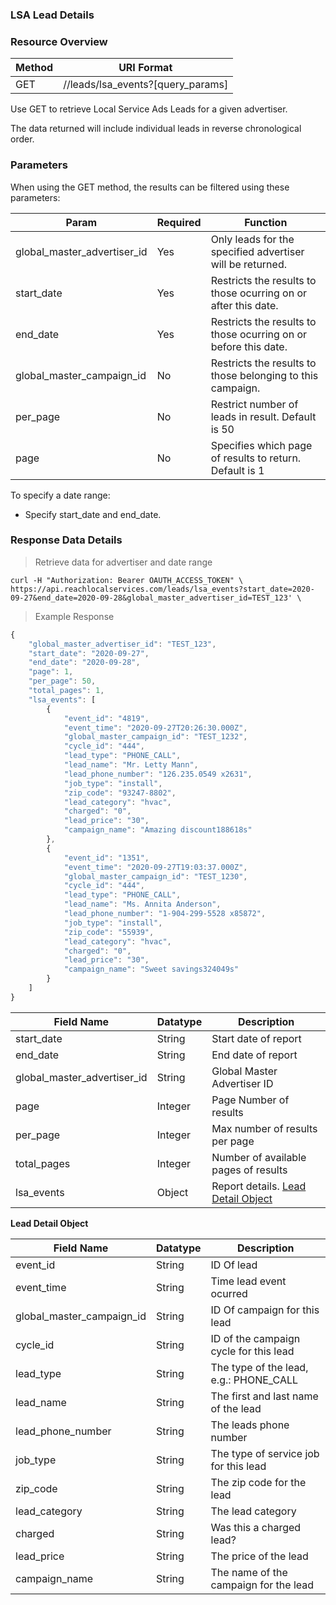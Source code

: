 ### **LSA Lead Details**
<a name="lsa_leads"></a>

### Resource Overview&nbsp;

| Method | URI Format |
|---|---|
| GET | //leads/lsa_events?[query_params] |

Use GET to retrieve Local Service Ads Leads for a given advertiser.

The data returned will include individual leads in reverse chronological order.

### Parameters&nbsp;

When using the GET method, the results can be filtered using these parameters:

| Param | Required | Function |
|---|---|---|
|global_master_advertiser_id| Yes | Only leads for the specified advertiser will be returned.|
|start_date| Yes | Restricts the results to those ocurring on or after this date.|
|end_date| Yes | Restricts the results to those ocurring on or before this date.|
|global_master_campaign_id| No | Restricts the results to those belonging to this campaign.|
|per_page| No |Restrict number of leads in result.  Default is 50|
|page| No |Specifies which page of results to return.  Default is 1|

To specify a date range:

   - Specify start_date and end_date.

### Response Data Details&nbsp;

> Retrieve data for advertiser and date range

```
curl -H "Authorization: Bearer OAUTH_ACCESS_TOKEN" \
https://api.reachlocalservices.com/leads/lsa_events?start_date=2020-09-27&end_date=2020-09-28&global_master_advertiser_id=TEST_123' \

```

> Example Response

```javascript
{
    "global_master_advertiser_id": "TEST_123",
    "start_date": "2020-09-27",
    "end_date": "2020-09-28",
    "page": 1,
    "per_page": 50,
    "total_pages": 1,
    "lsa_events": [
        {
            "event_id": "4819",
            "event_time": "2020-09-27T20:26:30.000Z",
            "global_master_campaign_id": "TEST_1232",
            "cycle_id": "444",
            "lead_type": "PHONE_CALL",
            "lead_name": "Mr. Letty Mann",
            "lead_phone_number": "126.235.0549 x2631",
            "job_type": "install",
            "zip_code": "93247-8802",
            "lead_category": "hvac",
            "charged": "0",
            "lead_price": "30",
            "campaign_name": "Amazing discount188618s"
        },
        {
            "event_id": "1351",
            "event_time": "2020-09-27T19:03:37.000Z",
            "global_master_campaign_id": "TEST_1230",
            "cycle_id": "444",
            "lead_type": "PHONE_CALL",
            "lead_name": "Ms. Annita Anderson",
            "lead_phone_number": "1-904-299-5528 x85872",
            "job_type": "install",
            "zip_code": "55939",
            "lead_category": "hvac",
            "charged": "0",
            "lead_price": "30",
            "campaign_name": "Sweet savings324049s"
        }
    ]
}
```

|Field Name|Datatype|Description|
|---|---|---|
|start_date|String|Start date of report|
|end_date|String|End date of report|
|global_master_advertiser_id|String|Global Master Advertiser ID|
|page|Integer|Page Number of results|
|per_page|Integer|Max number of results per page|
|total_pages|Integer|Number of available pages of results|
|lsa_events|Object|Report details. [Lead Detail Object](#lsaleaddata)|

<a name="lsaleaddata"></a>
**Lead Detail Object**

|Field Name|Datatype|Description|
|---|---|---|
|event_id|String|ID Of lead|
|event_time|String|Time lead event ocurred|
|global_master_campaign_id|String|ID Of campaign for this lead|
|cycle_id|String|ID of the campaign cycle for this lead|
|lead_type|String|The type of the lead, e.g.: PHONE_CALL|
|lead_name|String|The first and last name of the lead|
|lead_phone_number|String|The leads phone number|
|job_type|String|The type of service job for this lead|
|zip_code|String|The zip code for the lead|
|lead_category|String|The lead category|
|charged|String|Was this a charged lead? |
|lead_price|String|The price of the lead|
|campaign_name|String|The name of the campaign for the lead|
